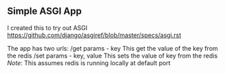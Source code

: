 Simple ASGI App
---------------

I created this to try out ASGI https://github.com/django/asgiref/blob/master/specs/asgi.rst

The app has two urls:
  /get
     params - key
     This get the value of the key from the redis
 /set
     params - key, value
     This sets the value of key from the redis
 *Note*: This assumes redis is running locally at default port
